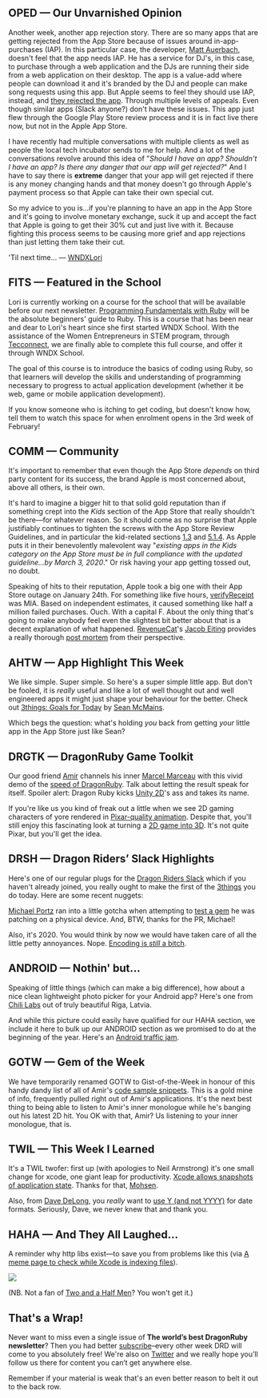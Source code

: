 <div style="display:none;font−size:0;line−height:0;max−height:0;mso−hide:all">DRD053: We have all the elements of a semi-decent movie: rejection, a benevolent villain we just can't help but love, something for the kids, a teachable moment and a joke you may not get. All that, and a mime.</div>

## OPED — Our Unvarnished Opinion 

Another week, another app rejection story. There are so many apps that are getting rejected from the App Store because of issues around in-app-purchases (IAP). In this particular case, the developer, [Matt Auerbach](https://twitter.com/mauerbac), doesn't feel that the app needs IAP. He has a service for DJ's, in this case, to purchase through a web application and the DJs are running their side from a web application on their desktop. The app is a value-add where people can download it and it's branded by the DJ and people can make song requests using this app. But Apple seems to feel they should use IAP, instead, and [they rejected the app](https://twitter.com/mauerbac/status/1218295327972831232). Through multiple levels of appeals. Even though similar apps (Slack anyone?) don't have these issues. This app just flew through the Google Play Store review process and it is in fact live there now, but not in the Apple App Store.

I have recently had multiple conversations with multiple clients as well as people the local tech incubator sends to me for help. And a lot of the conversations revolve around this idea of "*Should I have an app? Shouldn't I have an app? Is there any danger that our app will get rejected?*" And I have to say there is **extreme** danger that your app will get rejected if there is any money changing hands and that money doesn't go through Apple's payment process so that Apple can take their own special cut.

So my advice to you is...if you're planning to have an app in the App Store and it's going to involve monetary exchange, suck it up and accept the fact that Apple is going to get their 30% cut and just live with it. Because fighting this process seems to be causing more grief and app rejections than just letting them take their cut.

'Til next time... — [WNDXLori](https://twitter.com/wndxlori)

## FITS — Featured in the School

Lori is currently working on a course for the school that will be available before our next newsletter. [Programming Fundamentals with Ruby](https://wndx.school/p/ruby-programming-fundamentals) will be the absolute beginners' guide to Ruby. This is a course that has been near and dear to Lori's heart since she first started WNDX School. With the assistance of the Women Entrepreneurs in STEM program, through [Tecconnect](https://entrepreneur.chooselethbridge.ca/tecconnect-2), we are finally able to complete this full course, and offer it through WNDX School.

The goal of this course is to introduce the basics of coding using Ruby, so that learners will develop the skills and understanding of programming necessary to progress to actual application development (whether it be web, game or mobile application development).

If you know someone who is itching to get coding, but doesn't know how, tell them to watch this space for when enrolment opens in the 3rd week of February!
	
## COMM — Community

It's important to remember that even though the App Store *depends* on third party content for its success, the brand Apple is most concerned about, above all others, is their own. 

It's hard to imagine a bigger hit to that solid gold reputation than if something crept into the *Kids* section of the App Store that really shouldn't be there—for whatever reason. So it should come as no surprise that Apple justifiably continues to tighten the screws with the App Store Review Guidelines, and in particular the kid-related sections [1.3](https://developer.apple.com/app-store/review/guidelines/#kids-category) and [5.1.4](https://developer.apple.com/app-store/review/guidelines/#kids). As Apple puts it in their benevolently malevolent way "*existing apps in the Kids category on the App Store must be in full compliance with the updated guideline...by March 3, 2020*." Or risk having your app getting tossed out, no doubt.

Speaking of hits to their reputation, Apple took a big one with their App Store outage on  January 24th. For something like five hours, [verifyReceipt](https://developer.apple.com/documentation/appstorereceipts/verifyreceipt) was MIA. Based on independent estimates, it caused something like half a million failed purchases. Ouch. With a capital F. About the only thing that's going to make anybody feel even the slightest bit better about that is a decent explanation of what happened. [RevenueCat](https://www.revenuecat.com)'s [Jacob Eiting](https://twitter.com/jeiting) provides a really thorough [post mortem](https://www.revenuecat.com/blog/post-mortem-2020-01-24-app-store-outage) from their perspective.

## AHTW — App Highlight This Week

We like simple. Super simple. So here's a super simple little app. But don't be fooled, it is *really* useful and like a lot of well thought out and well engineered apps it might just shape your behaviour for the better. Check out [3things: Goals for Today](https://apps.apple.com/ca/app/3things-goals-for-today/id1194154205) by [Sean McMains](https://twitter.com/seanmctex).

Which begs the question: what's holding *you* back from getting *your* little app in the App Store just like Sean?

## DRGTK — DragonRuby Game Toolkit

Our good friend [Amir](https://twitter.com/amirrajan) channels his inner [Marcel Marceau](https://en.wikipedia.org/wiki/Marcel_Marceau) with this vivid demo of the [speed of DragonRuby](https://www.youtube.com/watch?v=wjDXGs1Anrg). Talk about letting the result speak for itself. Spoiler alert: Dragon Ruby kicks [Unity 2D](https://unity.com/solutions/2d)'s ass and takes its name.

If you're like us you kind of freak out a little when we see 2D gaming characters of yore rendered in [Pixar-quality animation](https://www.youtube.com/watch?v=szby7ZHLnkA). Despite that, you'll still enjoy this fascinating look at turning a [2D game into 3D](https://twitter.com/dosnostalgic/status/1218949255865470976). It's not quite Pixar, but you'll get the idea.

## DRSH — Dragon Riders’ Slack Highlights

Here's one of our regular plugs for the [Dragon Riders Slack](https://motioneers.slack.com) which if you haven't already joined, you really ought to make the first of the [3things](https://apps.apple.com/ca/app/3things-goals-for-today/id1194154205) you do today. Here are some recent nuggets:

[Michael Portz](https://motioneers.slack.com/team/U896150MU) ran into a little gotcha when attempting to [test a gem](https://motioneers.slack.com/archives/C055RS0VA/p1576605940002900?thread_ts=1575563506.111900&cid=C055RS0VA) he was patching on a physical device. And, BTW, thanks for the PR, Michael!

Also, it's 2020. You would think by now we would have taken care of all the little petty annoyances. Nope. [Encoding is *still* a bitch](https://motioneers.slack.com/archives/C055RS2D8/p1579821020013600?thread_ts=1579759835.009000&cid=C055RS2D8).

## ANDROID — Nothin' but...

Speaking of little things (which can make a big difference), how about a nice clean lightweight photo picker for your Android app? Here's one from [Chili Labs](https://github.com/ChiliLabs/ChiliPhotoPicker) out of truly beautiful Riga, Latvia.

And while this picture could easily have qualified for our HAHA section, we include it here to bulk up our ANDROID section as we promised to do at the beginning of the year. Here's an [Android traffic jam](https://twitter.com/StevenJCrowley/status/1223977380794064897). 

## GOTW — Gem of the Week

We have temporarily renamed GOTW to Gist-of-the-Week in honour of this handy dandy list of all of Amir's [code sample snippets](https://github.com/amirrajan/gists/blob/master/readme.md). This is a gold mine of info, frequently pulled right out of Amir's applications. It's the next best thing to being able to listen to Amir's inner monologue while he's banging out his latest 2D hit. You OK with that, Amir? Us listening to your inner monologue, that is.

## TWIL — This Week I Learned

It's a TWIL twofer: first up (with apologies to Neil Armstrong) it's one small change for xcode, one giant leap for productivity. [Xcode allows snapshots of application state](http://mohsen.dev/2019/05/19/one-small-change-for-xcode-one-giant-leap-for-productivity.html). Thanks for that, [Mohsen](https://twitter.com/coybit).

Also, from [Dave DeLong](https://twitter.com/davedelong), you *really* want to [use Y (and not YYYY)](https://twitter.com/davedelong/status/1068235202193842176) for date formats. Seriously, Dave, we never knew that and thank you.

## HAHA — And They All Laughed…

A reminder why http libs exist—to save you from problems like this (via [A meme page to check while Xcode is indexing files](https://twitter.com/ios_memes)). 

![](http://intellog.com/assets/png/ios-memes-590x836.png)

(NB. Not a fan of [Two and a Half Men](https://en.wikipedia.org/wiki/Two_and_a_Half_Men)? You won't get it.)

## That's a Wrap!

Never want to miss even a single issue of **The world’s best DragonRuby newsletter**? Then you had better [subscribe](https://motivated-experimenter-209.ck.page/bd51551808?ck_subscriber_id=612863934)–every other week DRD will come to you absolutely free! We're also on [Twitter](https://twitter.com/wndxschool) and we really hope you’ll follow us there for content you can’t get anywhere else.

Remember if your material is weak that's an even better reason to belt it out to the back row.
